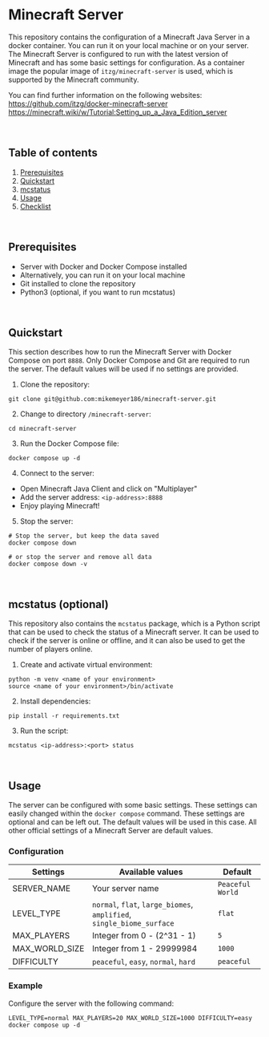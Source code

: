 # Minecraft Server

This repository contains the configuration of a Minecraft Java Server in a docker container. You can run it on your local machine or on your server. The Minecraft Server is configured to run with the latest version of Minecraft and has some basic settings for configuration. As a container image the popular image of `itzg/minecraft-server` is used, which is supported by the Minecraft community.

You can find further information on the following websites:<br>
https://github.com/itzg/docker-minecraft-server<br>
https://minecraft.wiki/w/Tutorial:Setting_up_a_Java_Edition_server

<br>

## Table of contents

1. [Prerequisites](#prerequisites)
2. [Quickstart](#quickstart)
3. [mcstatus](#mcstatus-optional)
4. [Usage](#usage)
5. [Checklist](project-checklist.pdf)

<br>

## Prerequisites

-   Server with Docker and Docker Compose installed
-   Alternatively, you can run it on your local machine
-   Git installed to clone the repository
-   Python3 (optional, if you want to run mcstatus)

<br>

## Quickstart

This section describes how to run the Minecraft Server with Docker Compose on port `8888`. Only Docker Compose and Git are required to run the server. The default values will be used if no settings are provided.

1. Clone the repository:

```shell
git clone git@github.com:mikemeyer186/minecraft-server.git
```

2. Change to directory `/minecraft-server`:

```shell
cd minecraft-server
```

3. Run the Docker Compose file:

```shell
docker compose up -d
```

4. Connect to the server:

-   Open Minecraft Java Client and click on "Multiplayer"
-   Add the server address: `<ip-address>:8888`
-   Enjoy playing Minecraft!

5. Stop the server:

```shell
# Stop the server, but keep the data saved
docker compose down

# or stop the server and remove all data
docker compose down -v
```

<br>

## mcstatus (optional)

This repository also contains the `mcstatus` package, which is a Python script that can be used to check the status of a Minecraft server. It can be used to check if the server is online or offline, and it can also be used to get the number of players online.

1. Create and activate virtual environment:

```shell
python -m venv <name of your environment>
source <name of your environment>/bin/activate
```

2. Install dependencies:

```shell
pip install -r requirements.txt
```

3. Run the script:

```shell
mcstatus <ip-address>:<port> status
```

<br>

## Usage

The server can be configured with some basic settings. These settings can easily changed within the `docker compose` command. These settings are optional and can be left out. The default values will be used in this case. All other official settings of a Minecraft Server are default values.

### Configuration

| Settings       | Available values                                                      | Default          |
| -------------- | --------------------------------------------------------------------- | ---------------- |
| SERVER_NAME    | Your server name                                                      | `Peaceful World` |
| LEVEL_TYPE     | `normal`, `flat`, `large_biomes`, `amplified`, `single_biome_surface` | `flat`           |
| MAX_PLAYERS    | Integer from 0 - (2^31 - 1)                                           | `5`              |
| MAX_WORLD_SIZE | Integer from 1 - 29999984                                             | `1000`           |
| DIFFICULTY     | `peaceful`, `easy`, `normal`, `hard`                                  | `peaceful`       |

### Example

Configure the server with the following command:

```shell
LEVEL_TYPE=normal MAX_PLAYERS=20 MAX_WORLD_SIZE=1000 DIFFICULTY=easy docker compose up -d
```

